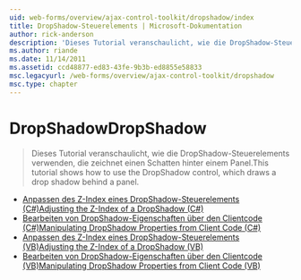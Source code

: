 ```yaml
---
uid: web-forms/overview/ajax-control-toolkit/dropshadow/index
title: DropShadow-Steuerelements | Microsoft-Dokumentation
author: rick-anderson
description: 'Dieses Tutorial veranschaulicht, wie die DropShadow-Steuerelements verwenden, die zeichnet einen Schatten hinter einem Panel.'
ms.author: riande
ms.date: 11/14/2011
ms.assetid: ccd48877-ed83-43fe-9b3b-ed8855e58833
msc.legacyurl: /web-forms/overview/ajax-control-toolkit/dropshadow
msc.type: chapter
---
```

<a name="dropshadow"></a><span data-ttu-id="698a9-103">DropShadow</span><span class="sxs-lookup"><span data-stu-id="698a9-103">DropShadow</span></span>
====================
> <span data-ttu-id="698a9-104">Dieses Tutorial veranschaulicht, wie die DropShadow-Steuerelements verwenden, die zeichnet einen Schatten hinter einem Panel.</span><span class="sxs-lookup"><span data-stu-id="698a9-104">This tutorial shows how to use the DropShadow control, which draws a drop shadow behind a panel.</span></span>


- [<span data-ttu-id="698a9-105">Anpassen des Z-Index eines DropShadow-Steuerelements (C#)</span><span class="sxs-lookup"><span data-stu-id="698a9-105">Adjusting the Z-Index of a DropShadow (C#)</span></span>](adjusting-the-z-index-of-a-dropshadow-cs.md)
- [<span data-ttu-id="698a9-106">Bearbeiten von DropShadow-Eigenschaften über den Clientcode (C#)</span><span class="sxs-lookup"><span data-stu-id="698a9-106">Manipulating DropShadow Properties from Client Code (C#)</span></span>](manipulating-dropshadow-properties-from-client-code-cs.md)
- [<span data-ttu-id="698a9-107">Anpassen des Z-Index eines DropShadow-Steuerelements (VB)</span><span class="sxs-lookup"><span data-stu-id="698a9-107">Adjusting the Z-Index of a DropShadow (VB)</span></span>](adjusting-the-z-index-of-a-dropshadow-vb.md)
- [<span data-ttu-id="698a9-108">Bearbeiten von DropShadow-Eigenschaften über den Clientcode (VB)</span><span class="sxs-lookup"><span data-stu-id="698a9-108">Manipulating DropShadow Properties from Client Code (VB)</span></span>](manipulating-dropshadow-properties-from-client-code-vb.md)
